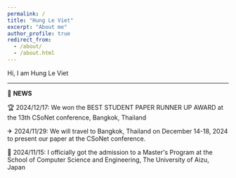 ```yaml
---
permalink: /
title: "Hung Le Viet"
excerpt: "About me"
author_profile: true
redirect_from: 
  - /about/
  - /about.html
---
```


Hi, I am Hung Le Viet


---------------------------------------------------------------
📢 **NEWS**  

️🏆 2024/12/17: We won the BEST STUDENT PAPER RUNNER UP AWARD at the 13th CSoNet conference, Bangkok, Thailand

✈ 2024/11/29: We will travel to Bangkok, Thailand on December 14-18, 2024 to present our paper at the CSoNet conference.

🏫 2024/11/15: I officially got the admission to a Master's Program at the School of Computer Science and Engineering, The University of Aizu, Japan 

